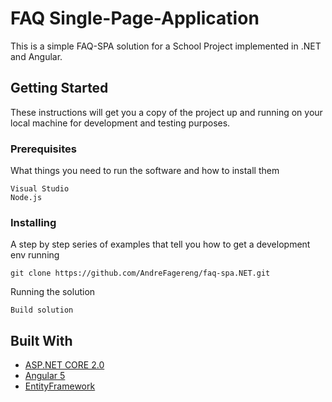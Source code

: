 # FAQ Single-Page-Application

This is a simple FAQ-SPA solution for a School Project implemented in .NET and Angular.

## Getting Started

These instructions will get you a copy of the project up and running on your local machine for development and testing purposes. 

### Prerequisites

What things you need to run the software and how to install them

```
Visual Studio
Node.js
```

### Installing

A step by step series of examples that tell you how to get a development env running

```
git clone https://github.com/AndreFagereng/faq-spa.NET.git
```

Running the solution

```
Build solution
```

## Built With

* [ASP.NET CORE 2.0](https://visualstudio.microsoft.com/) 
* [Angular 5](https://angular.io/docs) 
* [EntityFramework](https://docs.microsoft.com/en-us/ef/ef6/)




